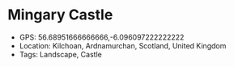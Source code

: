 # Mingary Castle

- GPS: 56.68951666666666,-6.096097222222222
- Location: Kilchoan, Ardnamurchan, Scotland, United Kingdom
- Tags: Landscape, Castle
